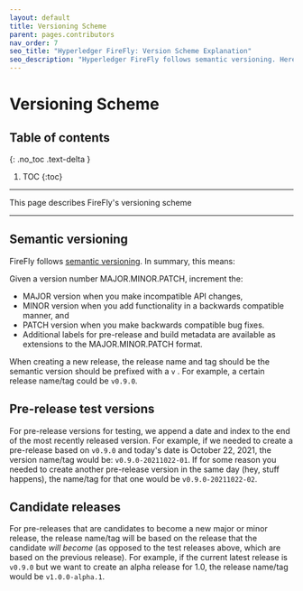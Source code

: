 ```yaml
---
layout: default
title: Versioning Scheme
parent: pages.contributors
nav_order: 7
seo_title: "Hyperledger FireFly: Version Scheme Explanation"
seo_description: "Hyperledger FireFly follows semantic versioning. Here you'll get details on how versioning and managing contributions works on the supernode."
---
```


# Versioning Scheme

## Table of contents
{: .no_toc .text-delta }

1. TOC
{:toc}

---

This page describes FireFly's versioning scheme

---

## Semantic versioning

FireFly follows [semantic versioning](https://semver.org/). In summary, this means:

Given a version number MAJOR.MINOR.PATCH, increment the:

- MAJOR version when you make incompatible API changes,
- MINOR version when you add functionality in a backwards compatible manner, and
- PATCH version when you make backwards compatible bug fixes.
- Additional labels for pre-release and build metadata are available as extensions to the MAJOR.MINOR.PATCH format.

When creating a new release, the release name and tag should be the semantic version should be prefixed with a `v` . For example, a certain release name/tag could be `v0.9.0`.

## Pre-release test versions

For pre-release versions for testing, we append a date and index to the end of the most recently released version. For example, if we needed to create a pre-release based on `v0.9.0` and today's date is October 22, 2021, the version name/tag would be: `v0.9.0-20211022-01`. If for some reason you needed to create another pre-release version in the same day (hey, stuff happens), the name/tag for that one would be `v0.9.0-20211022-02`.

## Candidate releases

For pre-releases that are candidates to become a new major or minor release, the release name/tag will be based on the release that the candidate _will become_ (as opposed to the test releases above, which are based on the previous release). For example, if the current latest release is `v0.9.0` but we want to create an alpha release for 1.0, the release name/tag would be `v1.0.0-alpha.1`.

